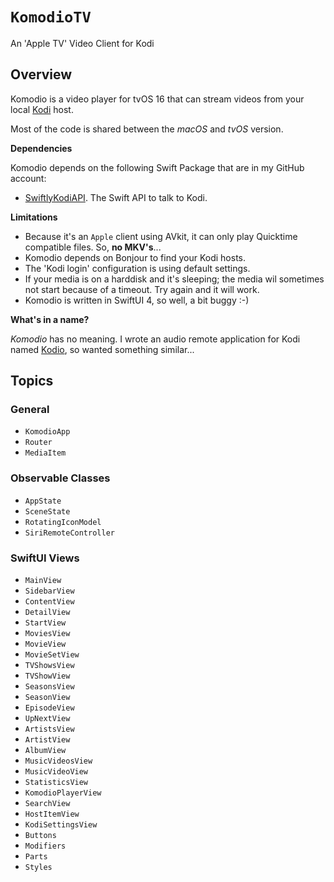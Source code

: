 # ``KomodioTV``

An 'Apple TV' Video Client for Kodi

## Overview

Komodio is a video player for tvOS 16 that can stream videos from your local [Kodi](https://kodi.tv) host.

Most of the code is shared between the *macOS* and *tvOS* version.

**Dependencies**

Komodio depends on the following Swift Package that are in my GitHub account:

- [SwiftlyKodiAPI](https://github.com/Desbeers/swiftlykodiapi). The Swift API to talk to Kodi.

**Limitations**

- Because it's an `Apple` client using AVkit, it can only play Quicktime compatible files. So, **no MKV's**...
- Komodio depends on Bonjour to find your Kodi hosts.
- The 'Kodi login' configuration is using default settings.
- If your media is on a harddisk and it's sleeping; the media wil sometimes not start because of a timeout. Try again and it will work.
- Komodio is written in SwiftUI 4, so well, a bit buggy :-)

**What's in a name?**

*Komodio* has no meaning. I wrote an audio remote application for Kodi named [Kodio](https://github.com/Desbeers/Kodio/), so wanted something similar...

## Topics

### General

- ``KomodioApp``
- ``Router``
- ``MediaItem``

### Observable Classes

- ``AppState``
- ``SceneState``
- ``RotatingIconModel``
- ``SiriRemoteController``

### SwiftUI Views

- ``MainView``
- ``SidebarView``
- ``ContentView``
- ``DetailView``
- ``StartView``
- ``MoviesView``
- ``MovieView``
- ``MovieSetView``
- ``TVShowsView``
- ``TVShowView``
- ``SeasonsView``
- ``SeasonView``
- ``EpisodeView``
- ``UpNextView``
- ``ArtistsView``
- ``ArtistView``
- ``AlbumView``
- ``MusicVideosView``
- ``MusicVideoView``
- ``StatisticsView``
- ``KomodioPlayerView``
- ``SearchView``
- ``HostItemView``
- ``KodiSettingsView``
- ``Buttons``
- ``Modifiers``
- ``Parts``
- ``Styles``

